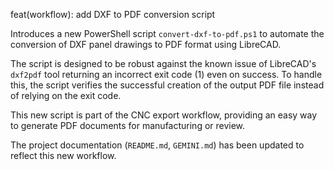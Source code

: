 feat(workflow): add DXF to PDF conversion script

Introduces a new PowerShell script `convert-dxf-to-pdf.ps1` to automate the conversion of DXF panel drawings to PDF format using LibreCAD.

The script is designed to be robust against the known issue of LibreCAD's `dxf2pdf` tool returning an incorrect exit code (1) even on success. To handle this, the script verifies the successful creation of the output PDF file instead of relying on the exit code.

This new script is part of the CNC export workflow, providing an easy way to generate PDF documents for manufacturing or review.

The project documentation (`README.md`, `GEMINI.md`) has been updated to reflect this new workflow.